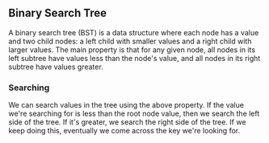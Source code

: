## Binary Search Tree

A binary search tree (BST) is a data structure where each node has a value and two child nodes: a left child with smaller values and a right child with larger values. The main property is that for any given node, all nodes in its left subtree have values less than the node's value, and all nodes in its right subtree have values greater.

### Searching
We can search values in the tree using the above property. If the value we're searching for is less than the root node value, then we search the left side of the tree. If it's greater, we search the right side of the tree. If we keep doing this, eventually we come across the key we're looking for.  